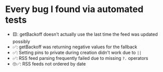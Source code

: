# Every bug I found via automated tests

- 🟨: getBackoff doesn't actually use the last time the feed was updated possibly
- ✅: getBackoff was returning negative values for the fallback
- ✅: Setting pins to private during creation didn't work due to `||`
- ✅: RSS feed parsing frequently failed due to missing `?.` operators
- 🙄✅: RSS feeds not ordered by date
